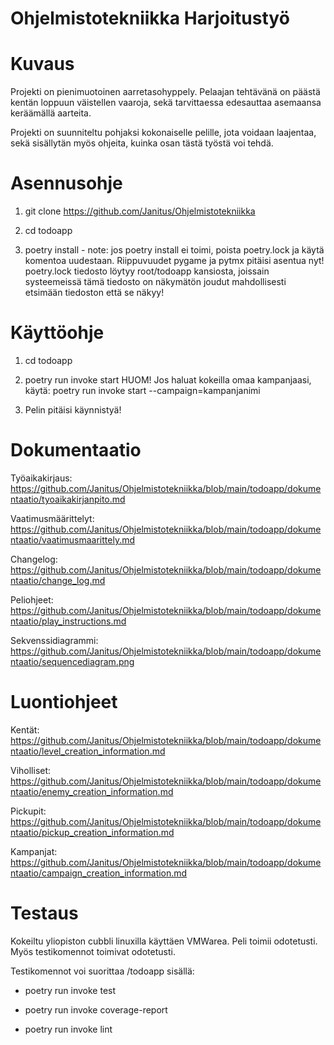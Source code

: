 # Ohjelmistotekniikka Harjoitustyö

# Kuvaus

Projekti on pienimuotoinen aarretasohyppely. Pelaajan tehtävänä on päästä kentän loppuun väistellen vaaroja, sekä tarvittaessa edesauttaa asemaansa keräämällä aarteita.

Projekti on suunniteltu pohjaksi kokonaiselle pelille, jota voidaan laajentaa, sekä sisällytän myös ohjeita, kuinka osan tästä työstä voi tehdä.

# Asennusohje

1. git clone https://github.com/Janitus/Ohjelmistotekniikka

2. cd todoapp

3. poetry install - note: jos poetry install ei toimi, poista poetry.lock ja käytä komentoa uudestaan. Riippuvuudet pygame ja pytmx pitäisi asentua nyt! poetry.lock tiedosto löytyy root/todoapp kansiosta, joissain systeemeissä tämä tiedosto on näkymätön joudut mahdollisesti etsimään tiedoston että se näkyy!

# Käyttöohje

1. cd todoapp

2. poetry run invoke start HUOM! Jos haluat kokeilla omaa kampanjaasi, käytä: poetry run invoke start --campaign=kampanjanimi

3. Pelin pitäisi käynnistyä!


# Dokumentaatio

Työaikakirjaus: https://github.com/Janitus/Ohjelmistotekniikka/blob/main/todoapp/dokumentaatio/tyoaikakirjanpito.md

Vaatimusmäärittelyt: https://github.com/Janitus/Ohjelmistotekniikka/blob/main/todoapp/dokumentaatio/vaatimusmaarittely.md

Changelog: https://github.com/Janitus/Ohjelmistotekniikka/blob/main/todoapp/dokumentaatio/change_log.md

Peliohjeet: https://github.com/Janitus/Ohjelmistotekniikka/blob/main/todoapp/dokumentaatio/play_instructions.md

Sekvenssidiagrammi: https://github.com/Janitus/Ohjelmistotekniikka/blob/main/todoapp/dokumentaatio/sequencediagram.png

# Luontiohjeet

Kentät: https://github.com/Janitus/Ohjelmistotekniikka/blob/main/todoapp/dokumentaatio/level_creation_information.md

Viholliset: https://github.com/Janitus/Ohjelmistotekniikka/blob/main/todoapp/dokumentaatio/enemy_creation_information.md

Pickupit: https://github.com/Janitus/Ohjelmistotekniikka/blob/main/todoapp/dokumentaatio/pickup_creation_information.md

Kampanjat: https://github.com/Janitus/Ohjelmistotekniikka/blob/main/todoapp/dokumentaatio/campaign_creation_information.md



# Testaus

Kokeiltu yliopiston cubbli linuxilla käyttäen VMWarea. Peli toimii odotetusti. Myös testikomennot toimivat odotetusti.

Testikomennot voi suorittaa /todoapp sisällä:

- poetry run invoke test

- poetry run invoke coverage-report

- poetry run invoke lint